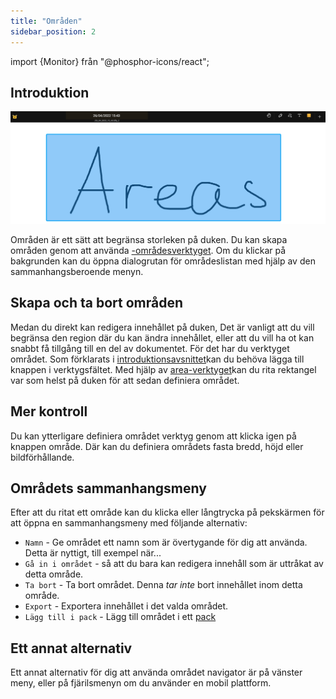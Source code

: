 ```yaml
---
title: "Områden"
sidebar_position: 2
---
```


import {Monitor} från "@phosphor-icons/react";


## Introduktion

![Område](area.png)

Områden är ett sätt att begränsa storleken på duken. Du kan skapa områden genom att använda [-områdesverktyget](tools/area.md). Om du klickar på bakgrunden kan du öppna dialogrutan för områdeslistan med hjälp av den sammanhangsberoende menyn.

## Skapa och ta bort områden

Medan du direkt kan redigera innehållet på duken, Det är vanligt att du vill begränsa den region där du kan ändra innehållet, eller att du vill ha ot kan snabbt få tillgång till en del av dokumentet. För det har du verktyget <Monitor/> området. Som förklarats i [introduktionsavsnittet](README.md)kan du behöva lägga till <Monitor/> knappen i verktygsfältet. Med hjälp av [area-verktyget](tools/area.md)kan du rita rektangel var som helst på duken för att sedan definiera området.

## Mer kontroll

Du kan ytterligare definiera området verktyg genom att klicka igen på knappen <Monitor/> område. Där kan du definiera områdets fasta bredd, höjd eller bildförhållande.

## Områdets sammanhangsmeny

 Efter att du ritat ett område kan du klicka eller långtrycka på pekskärmen för att öppna en sammanhangsmeny med följande alternativ:

* `Namn` - Ge området ett namn som är övertygande för dig att använda. Detta är nyttigt, till exempel när...
* `Gå in i området` - så att du bara kan redigera innehåll som är uttråkat av detta område.
* `Ta bort` - Ta bort området. Denna *tar inte* bort innehållet inom detta område.
* `Export` - Exportera innehållet i det valda området.
* `Lägg till i pack` - Lägg till området i ett [pack](pack)

## Ett annat alternativ

Ett annat alternativ för dig att använda området navigator är på vänster meny, eller på fjärilsmenyn om du använder en mobil plattform. 


